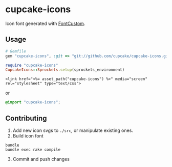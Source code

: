 cupcake-icons
=============

Icon font generated with [FontCustom](https://github.com/FontCustom/fontcustom).

## Usage

```ruby
# Gemfile
gem "cupcake-icons", :git => "git://github.com/cupcake/cupcake-icons.git"
```

```ruby
require "cupcake-icons"
CupcakeIcons::Sprockets.setup(sprockets_environment)
```

```erb
<link href="<%= asset_path("cupcake-icons") %>" media="screen" rel="stylesheet" type="text/css">
```

or

```scss
@import "cupcake-icons";
```

## Contributing

1. Add new icon svgs to `./src`, or manipulate existing ones.
2. Build icon font

  ```shell
  bundle
  bundle exec rake compile
  ```
3. Commit and push changes
